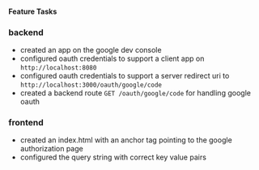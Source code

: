#### Feature Tasks  
### backend
* created an app on the google dev console
 * configured oauth credentials to support a client app on `http://localhost:8080`
 * configured oauth credentials to support a server redirect uri  to `http://localhost:3000/oauth/google/code`
* created a backend route `GET /oauth/google/code` for handling google oauth

### frontend
* created an index.html with an anchor tag pointing to the google authorization page
 * configured the query string with correct key value pairs
